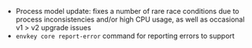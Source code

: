 - Process model update: fixes a number of rare race conditions due to process inconsistencies and/or high CPU usage, as well as occasional v1 > v2 upgrade issues
- `envkey core report-error` command for reporting errors to support
